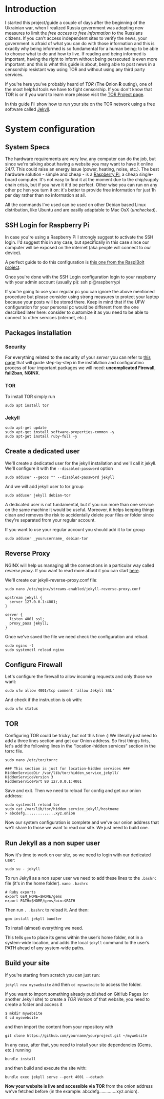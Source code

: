 #  Introduction
I started this project/guide a couple of days after the beginning of the Ukrainian war, when I realized Russia government was adopting new measures to limit the _free access to free information_ to the Russians citizens. If you can't access independent sites to verify the news, your government is afraid of what you can do with those information and this is exactly why being informed is so fundamental for a human being: to be able to choose what to do and how to live.
If reading and being informed is important, having the right to inform without being persecuted is even more important: and this is what this guide is about, being able to post news in a censorship resistant way using TOR and without using any third party services.

If you're here you've probably heard of _TOR_ (**T**he **O**nion **R** outing), one of the most helpful tools we have to fight censorship. If you don't know that TOR is or if you want to learn more please visit the [TOR Project page](https://www.torproject.org/).

In this guide I'll show how to run your site on the TOR network using a free software called [Jekyll](https://www.jekyllrb.com).

# System configuration
## System Specs
The hardware requirements are very low, any computer can do the job, but since we're talking about having a website you may want to have it online 24/7. This could raise an energy issue (power, heating, noise, etc.). The best hardware solution - simple and cheap - is a [Raspberry Pi](https://www.raspberrypi.com/), a cheap single-board computer. It's not easy to find it at the moment due to the chip/supply chain crisis, but if you have it it'd be perfect. Other wise you can run on any other pc hen you turn it on: it's better to provide free information for just 1h per day rather than no information at all.

All the commands I've used can be used on other Debian based Linux distribution, like Ubuntu and are easilly adaptable to Mac OsX (_unchecked_).

## SSH Login for Raspberry Pi
In case you're using a Raspberry Pi I strongly suggest to activate the SSH login. I'd suggest this in any case, but specifically in this case since our computer will be exposed on the internet (aka people will connect to _our_ device).

A perfect guide to do this configuration is [this one from the RaspiBolt project](https://raspibolt.org/guide/raspberry-pi/security.html).

Once you're done with the SSH Login configuration login to your raspberry with your admin account (usually pi):
ssh pi@raspberrypi

If you're going to use your regular pc you can ignore the above mentioned procedure but please consider using strong measures to protect your laptop because your posts will be stored there. Keep in mind that if the UFW configuration for your personal pc would be different from the one described later here: consider to customize it as you need to be able to connect to other services (internet, etc.).

##  Packages installation
### Security
For everything related to the security of your _server_ you can refer to [this page](https://raspibolt.org/guide/raspberry-pi/security.html#enabling-the-uncomplicated-firewall) that will guide step-by-step in the installation and configuratino process of four important packages we will need: **uncomplicated Firewall**, **fail2ban**, **NGINX**.
### TOR
To install TOR simply run
```
sudo apt install tor
```
### Jekyll
```
sudo apt-get update
sudo apt-get install software-properties-common -y
sudo apt-get install ruby-full -y
```

## Create a dedicated user
We'll create a dedicated user for the jekyll installation and we'll call it jekyll. We'll configure it with the `--disabled-password` option
```
sudo adduser --gecos "" --disabled-password jekyll
```
And we will add jekyll user to tor group
```
sudo adduser jekyll debian-tor
```

A dedicated user is not fundamental, but if you run more than one service on the same machine it would be useful. Moreover, it helps keeping things clean and removes the risk to accidentally delete your files or folder since they're separated from your regular account.

If you want to use your regular account you should add it to tor group
```
sudo adduser _yourusername_ debian-tor
```
## Reverse Proxy
NGINX will help us managing all the connections in a particular way called _reverse proxy_. If you want to read more about it you can start [here](https://www.nginx.com/resources/glossary/reverse-proxy-server/).

We'll create our jekyll-reverse-proxy.conf file:
```
sudo nano /etc/nginx/streams-enabled/jekyll-reverse-proxy.conf
```
```
upstream jekyll {
  server 127.0.0.1:4001;
}

server {
  listen 4001 ssl;
  proxy_pass jekyll;
}
```
Once we've saved the file we need check the configuration and reload.
```
sudo nginx -t
sudo systemctl reload nginx
```
## Configure Firewall
Let's configure the firewall to allow incoming requests and only those we want:
```
sudo ufw allow 4001/tcp comment 'allow Jekyll SSL'
```
And check if the instruction is ok with:
```
sudo ufw status
```

## TOR
Configuring TOR could be tricky, but not this time :) We literally just need to add a three lines section and get our Onion address.
So first things firts, let's add the following lines in the “location-hidden services” section in the torrc file.
```
sudo nano /etc/tor/torrc
```
```
### This section is just for location-hidden services ###
HiddenServiceDir /var/lib/tor/hidden_service_jekyll/
HiddenServiceVersion 3
HiddenServicePort 80 127.0.0.1:4001
```
Save and exit.
Then we need to reload Tor config and get our onion address:
```
sudo systemctl reload tor
sudo cat /var/lib/tor/hidden_service_jekyll/hostname
> abcdefg..............xyz.onion
```
Now our system configuration is complete and we've our onion address that we'll share to those we want to read our site. We just need to build one.


## Run Jekyll as a non super user
Now it's time to work on our site, so we need to login with our dedicated user:
```
sudo su - jekyll
```
To run Jekyll as a non super user we need to add these lines to the `.bashrc` file (it's in the home folder).
`nano .bashrc`
```
# Ruby exports
export GEM_HOME=$HOME/gems
export PATH=$HOME/gems/bin:$PATH
```
Then run
`. .bashrc`
to reload it. And then:
```
gem install jekyll bundler
```
To install (almost) everything we need.

This tells `gem` to place its gems within the user’s home folder, not in a system-wide location, and adds the local `jekyll` command to the user’s PATH ahead of any system-wide paths.

## Build your site
If you're starting from scratch you can just run:

`jekyll new myswebsite`
and then
`cd myswebsite`
to access the folder.

If you want to import something already published on GitHub Pages (or another Jekyll site) to create a _TOR Version_ of that website, you need to create a folder and access it
```
$ mkdir mywebsite
$ cd myswebsite
```
and then import the content from your repository with
```
git clone https://github.com/yourname/yourproject.git ~/mywebsite
```
In any case, after that, you need to install your site dependencies (Gems, etc.) running
```
bundle install
```
and then build and execute the site with:
```
bundle exec jekyll serve --port 4001 --detach
```
**Now your website is live and accessible via TOR** from the onion address we've fetched before (in the example: abcdefg..............xyz.onion).
<!-- This is commented out.
### Jekyll as a service
A very useful hint is running jekyll as a service instead of a command. [This script](https://gist.github.com/yuan3y/51f6534c9daaa2f64baa64e1a3c361aa) from
@yuan3y will do the job.

To do that run
```
$ sudo nano /etc/systemd/system/jekyll.service
```
Cut and paste the following code specifying your jekyll folders and the username, save and exit.

```
# Author: @yuan3y
# Date: 2017-09-29
# Description: to make `jekyll serve` a system service and start on boot
#
# Usage: place this file at `/etc/systemd/system/jekyll.service`
# then run
#  sudo systemctl start jekyll.service
#  sudo systemctl enable jekyll.service

[Unit]
Description=Jekyll service
After=syslog.target network.target

[Service]
User=***[my user name]***
Type=simple
WorkingDirectory=***[my jekyll source folder]***
ExecStart=/usr/local/bin/jekyll serve --watch --source "***[my jekyll source folder]***"
ExecStop=/usr/bin/pkill -f jekyll
Restart=always
TimeoutStartSec=60
RestartSec=60
StandardOutput=syslog
StandardError=syslog
SyslogIdentifier=jekyll

[Install]
WantedBy=multi-user.target network-online.target
```
Then start and enable the service with
```
$ sudo systemctl start jekyll.service
$ sudo systemctl enable jekyll.service
```
 -->
